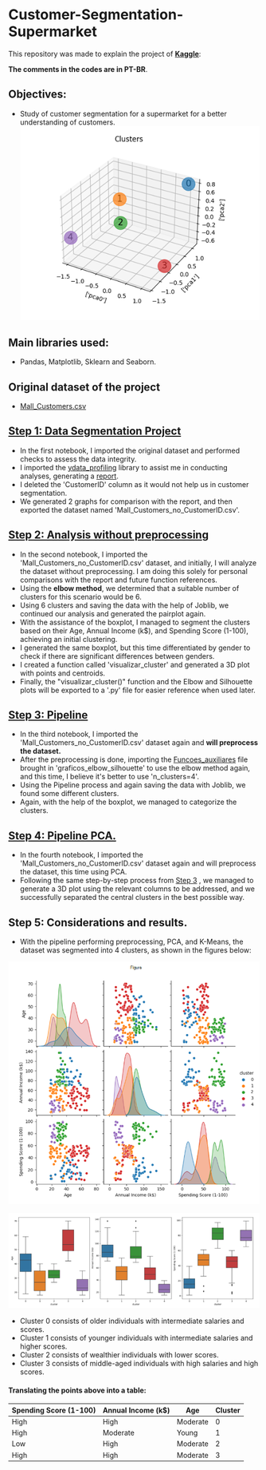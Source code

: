 # Customer-Segmentation-Supermarket
This repository was made to explain the project of **[Kaggle](https://www.kaggle.com/datasets/vjchoudhary7/customer-segmentation-tutorial-in-python/data)**:

**The comments in the codes are in PT-BR**.
## Objectives:
- Study of customer segmentation for a supermarket for a better understanding of customers.
 ![pca_3d](imagens/pca_3d.png)

## Main libraries used:
- Pandas, Matplotlib, Sklearn and Seaborn.
## Original dataset of the project
- [Mall_Customers.csv](https://github.com/BrunoFelipeCB/Customer-Segmentation-Supermarket/blob/main/Mall_Customers.csv)
## [Step 1: Data Segmentation Project](https://github.com/BrunoFelipeCB/Customer-Segmentation-Supermarket/blob/main/1.Data%20Segmentation%20Project.ipynb)
- In the first notebook, I imported the original dataset and performed checks to assess the data integrity.
- I imported the [ydata_profiling](https://github.com/ydataai/ydata-profiling) library to assist me in conducting analyses, generating a [report](https://github.com/BrunoFelipeCB/Customer-Segmentation-Supermarket/blob/main/eda_supermarket.html).
- I deleted the 'CustomerID' column as it would not help us in customer segmentation.
- We generated 2 graphs for comparison with the report, and then exported the dataset named 'Mall_Customers_no_CustomerID.csv'.
## [Step 2: Analysis without preprocessing](https://github.com/BrunoFelipeCB/Customer-Segmentation-Supermarket/blob/main/2.%20Analysis_without_preprocessing.ipynb)
- In the second notebook, I imported the 'Mall_Customers_no_CustomerID.csv' dataset, and initially, I will analyze the dataset without preprocessing. I am doing this solely for personal comparisons with the report and future function references.
- Using the **elbow method**, we determined that a suitable number of clusters for this scenario would be 6.
- Using 6 clusters and saving the data with the help of Joblib, we continued our analysis and generated the pairplot again.
- With the assistance of the boxplot, I managed to segment the clusters based on their Age, Annual Income (k$), and Spending Score (1-100), achieving an initial clustering.
- I generated the same boxplot, but this time differentiated by gender to check if there are significant differences between genders.
- I created a function called 'visualizar_cluster' and generated a 3D plot with points and centroids.
- Finally, the "visualizar_cluster()" function and the Elbow and Silhouette plots will be exported to a '.py' file for easier reference when used later.
## [Step 3: Pipeline](https://github.com/BrunoFelipeCB/Customer-Segmentation-Supermarket/blob/main/3.Pipeline.ipynb)
- In the third notebook, I imported the 'Mall_Customers_no_CustomerID.csv' dataset again and **will preprocess the dataset.**
- After the preprocessing is done, importing the  [Funcoes_auxiliares](https://github.com/BrunoFelipeCB/Customer-Segmentation-Supermarket/blob/main/Funcoes_auxiliares.py) file brought in 'graficos_elbow_silhouette' to use the elbow method again, and this time, I believe it's better to use 'n_clusters=4'.
- Using the Pipeline process and again saving the data with Joblib, we found some different clusters.
- Again, with the help of the boxplot, we managed to categorize the clusters.
## [Step 4: Pipeline PCA.](https://github.com/BrunoFelipeCB/Customer-Segmentation-Supermarket/blob/main/4.Pipeline_PCA.ipynb)
- In the fourth notebook, I imported the 'Mall_Customers_no_CustomerID.csv' dataset again and will preprocess the dataset, this time using PCA.
- Following the same step-by-step process from  [Step 3](https://github.com/BrunoFelipeCB/Customer-Segmentation-Supermarket/blob/main/3.Pipeline.ipynb) , we managed to generate a 3D plot using the relevant columns to be addressed, and we successfully separated the central clusters in the best possible way.

## Step 5: Considerations and results.

- With the pipeline performing preprocessing, PCA, and K-Means, the dataset was segmented into 4 clusters, as shown in the figures below:

![pairplot](imagens/pairplot.png)

![boxplot](imagens/boxplot.png)

- Cluster 0 consists of older individuals with intermediate salaries and scores.
- Cluster 1 consists of younger individuals with intermediate salaries and higher scores.
- Cluster 2 consists of wealthier individuals with lower scores.
- Cluster 3 consists of middle-aged individuals with high salaries and high scores.

#### Translating the points above into a table:

| Spending Score (1-100) | Annual Income (k$)    | Age      | Cluster |
| -----------------------| --------------------- | -------- | ------- |
| High                   | High                  | Moderate | 0       |
| High                   | Moderate              | Young    | 1       |
| Low                    | High                  | Moderate | 2       |
| High                   | High                  | Moderate | 3       |


